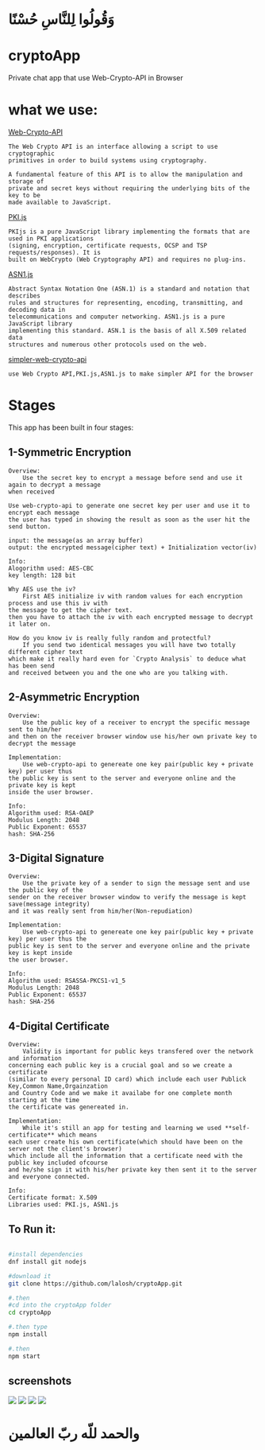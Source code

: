 #  وَقُولُوا لِلنَّاسِ حُسْنًا 
# cryptoApp
Private chat app that use Web-Crypto-API in Browser


# what we use:

<a href="https://www.w3.org/TR/WebCryptoAPI/">Web-Crypto-API</a>

    The Web Crypto API is an interface allowing a script to use cryptographic
    primitives in order to build systems using cryptography.

    A fundamental feature of this API is to allow the manipulation and storage of
    private and secret keys without requiring the underlying bits of the key to be
    made available to JavaScript.


<a href="http://pkijs.org/">PKI.js</a>
    
    PKIjs is a pure JavaScript library implementing the formats that are used in PKI applications
    (signing, encryption, certificate requests, OCSP and TSP requests/responses). It is
    built on WebCrypto (Web Cryptography API) and requires no plug-ins.

<a href="http://asn1js.org/">ASN1.js</a>
  
    Abstract Syntax Notation One (ASN.1) is a standard and notation that describes 
    rules and structures for representing, encoding, transmitting, and decoding data in
    telecommunications and computer networking. ASN1.js is a pure JavaScript library
    implementing this standard. ASN.1 is the basis of all X.509 related data
    structures and numerous other protocols used on the web.

<a href="https://github.com/lalosh/simpler-web-crypto-api">simpler-web-crypto-api</a>

    use Web Crypto API,PKI.js,ASN1.js to make simpler API for the browser


# Stages

This app has been built in four stages:

## 1-Symmetric Encryption

    Overview:    
        Use the secret key to encrypt a message before send and use it again to decrypt a message 
    when received
         
    Use web-crypto-api to generate one secret key per user and use it to encrypt each message
    the user has typed in showing the result as soon as the user hit the send button.

    input: the message(as an array buffer)
    output: the encrypted message(cipher text) + Initialization vector(iv)
    
    Info:
    Alogorithm used: AES-CBC
    key length: 128 bit    

    Why AES use the iv?
        First AES initialize iv with random values for each encryption process and use this iv with
    the message to get the cipher text.
    then you have to attach the iv with each encrypted message to decrypt it later on.
   
    How do you know iv is really fully random and protectful?
        If you send two identical messages you will have two totally different cipher text
    which make it really hard even for `Crypto Analysis` to deduce what has been send
    and received between you and the one who are you talking with.


## 2-Asymmetric Encryption
    
    Overview:
        Use the public key of a receiver to encrypt the specific message sent to him/her 
    and then on the receiver browser window use his/her own private key to decrypt the message

    Implementation:
        Use web-crypto-api to genereate one key pair(public key + private key) per user thus
    the public key is sent to the server and everyone online and the private key is kept
    inside the user browser.

    Info:
    Algorithm used: RSA-OAEP
    Modulus Length: 2048
    Public Exponent: 65537
    hash: SHA-256
    

## 3-Digital Signature

    Overview:
        Use the private key of a sender to sign the message sent and use the public key of the
    sender on the receiver browser window to verify the message is kept save(message integrity)
    and it was really sent from him/her(Non-repudiation)

    Implementation:
        Use web-crypto-api to genereate one key pair(public key + private key) per user thus the
    public key is sent to the server and everyone online and the private key is kept inside
    the user browser.
    
    Info:
    Algorithm used: RSASSA-PKCS1-v1_5
    Modulus Length: 2048
    Public Exponent: 65537
    hash: SHA-256
    
## 4-Digital Certificate

    Overview:
        Validity is important for public keys transfered over the network and information
    concerning each public key is a crucial goal and so we create a certificate
    (similar to every personal ID card) which include each user Publick Key,Common Name,Orgainzation
    and Country Code and we make it availabe for one complete month starting at the time
    the certificate was genereated in.

    Implementation:
        While it's still an app for testing and learning we used **self-certificate** which means
    each user create his own certificate(which should have been on the server not the client's browser)
    which include all the information that a certificate need with the public key included ofcourse
    and he/she sign it with his/her private key then sent it to the server and everyone connected.

    Info:
    Certificate format: X.509
    Libraries used: PKI.js, ASN1.js



## To Run it:

```sh

#install dependencies
dnf install git nodejs

#download it
git clone https://github.com/lalosh/cryptoApp.git

#.then
#cd into the cryptoApp folder 
cd cryptoApp

#.then type
npm install

#.then
npm start
```

## screenshots

<img src="./screenshots/1.png">
<img src="./screenshots/2.png">
<img src="./screenshots/3.png">
<img src="./screenshots/4.png">

# والحمد للّه ربّ العالمين